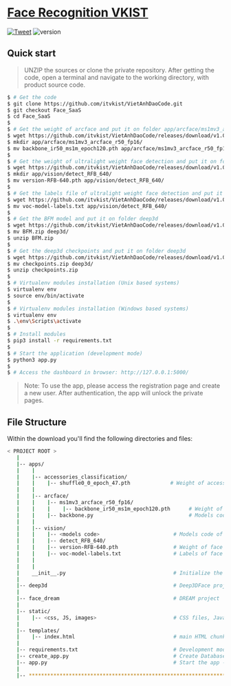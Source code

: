 # [Face Recognition VKIST](http://123.16.55.212:85/) 

 [![Tweet](https://img.shields.io/twitter/url/http/shields.io.svg?style=social&logo=twitter)](https://twitter.com/daovietanh99)
 ![version](https://img.shields.io/badge/version-1.0.1-blue.svg) 
 
 ## Quick start

> UNZIP the sources or clone the private repository. After getting the code, open a terminal and navigate to the working directory, with product source code.

```bash
$ # Get the code
$ git clone https://github.com/itvkist/VietAnhDaoCode.git
$ git checkout Face_SaaS
$ cd Face_SaaS
$
$ # Get the weight of arcface and put it on folder app/arcface/ms1mv3_arcface_r50_fp16
$ wget https://github.com/itvkist/VietAnhDaoCode/releases/download/v1.0.0/backbone_ir50_ms1m_epoch120.pth
$ mkdir app/arcface/ms1mv3_arcface_r50_fp16/
$ mv backbone_ir50_ms1m_epoch120.pth app/arcface/ms1mv3_arcface_r50_fp16/
$
$ # Get the weight of ultralight weight face detection and put it on folder app/vision/detect_RFB_640
$ wget https://github.com/itvkist/VietAnhDaoCode/releases/download/v1.0.0/version-RFB-640.pth
$ mkdir app/vision/detect_RFB_640/
$ mv version-RFB-640.pth app/vision/detect_RFB_640/
$
$ # Get the labels file of ultralight weight face detection and put it on folder app/vision/detect_RFB_640
$ wget https://github.com/itvkist/VietAnhDaoCode/releases/download/v1.0.0/voc-model-labels.txt
$ mv voc-model-labels.txt app/vision/detect_RFB_640/
$
$ # Get the BFM model and put it on folder deep3d
$ wget https://github.com/itvkist/VietAnhDaoCode/releases/download/v1.0.0/BFM.zip
$ mv BFM.zip deep3d/
$ unzip BFM.zip
$
$ # Get the deep3d checkpoints and put it on folder deep3d
$ wget https://github.com/itvkist/VietAnhDaoCode/releases/download/v1.0.0/checkpoints.zip
$ mv checkpoints.zip deep3d/
$ unzip checkpoints.zip
$
$ # Virtualenv modules installation (Unix based systems)
$ virtualenv env
$ source env/bin/activate
$
$ # Virtualenv modules installation (Windows based systems)
$ virtualenv env
$ .\env\Scripts\activate
$
$ # Install modules
$ pip3 install -r requirements.txt
$
$ # Start the application (development mode)
$ python3 app.py
$
$ # Access the dashboard in browser: http://127.0.0.1:5000/
```

> Note: To use the app, please access the registration page and create a new user. After authentication, the app will unlock the private pages.


## File Structure
Within the download you'll find the following directories and files:

```bash
< PROJECT ROOT >
   |
   |-- apps/
   |    |
   |    |-- accessories_classification/
   |    |    |-- shuffle0_0_epoch_47.pth             # Weight of accessories classification model
   |    |   
   |    |-- arcface/
   |    |    |-- ms1mv3_arcface_r50_fp16/       
   |    |    |    |-- backbone_ir50_ms1m_epoch120.pth      # Weight of arcface model
   |    |    |-- backbone.py                               # Models code of arcface
   |    |
   |    |-- vision/
   |    |    |-- <models code>                        # Models code of face detection
   |    |    |-- detect_RFB_640/                
   |    |    |-- version-RFB-640.pth                  # Weight of face detection model
   |    |    |-- voc-model-labels.txt                 # Labels of face detection model 
   |    |
   |    |
   |    __init__.py                                   # Initialize the app
   |
   |-- deep3d                                         # Deep3DFace project
   |
   |-- face_dream                                     # DREAM project
   |
   |-- static/
   |    |-- <css, JS, images>                         # CSS files, Javascripts files
   |
   |-- templates/                   
   |    |-- index.html                                # main HTML chunks and components
   |
   |-- requirements.txt                               # Development modules
   |-- create_app.py                                  # Create Database, Configure the app
   |-- app.py                                         # Start the app - WSGI gateway - SocketIO gateway
   |
   |-- ************************************************************************
```

